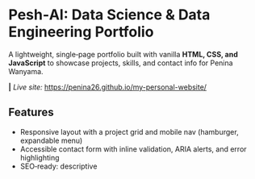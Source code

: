 # Pesh‑AI: Data Science & Data Engineering Portfolio

<p>A lightweight, single‑page portfolio built with vanilla <strong>HTML, CSS, and JavaScript</strong> to showcase projects, skills, and contact info for Penina Wanyama.</p>

<span><strong>|</strong></span> <em>Live site:</em> https://penina26.github.io/my-personal-website/ <br>

## Features
<ul>
    <li>Responsive layout with a project grid and mobile nav (hamburger, expandable menu)</li>
    <li>Accessible contact form with inline validation, ARIA alerts, and error highlighting</li>
    <li>SEO‑ready: descriptive <title>, meta description/keywords, canonical URL, Open Graph & Twitter cards</li>
    <li>Clean UI elements: tags/chips, animated hover underline, dark theme</li>
    <li>Zero dependencies: no frameworks required</li>
    <li>Tiny Js script: dynamic footer year + client‑side form validation</li>
</ul>

## Tech Stack
<ul>
    <li>HTML5 for structure</li>
    <li>CSS3 for layout and styling (custom properties / variables)</li>
    <li>Vanilla JS for navigation toggle and form validation</li>
    <li>GitHub Pages for hosting</li>
</ul>